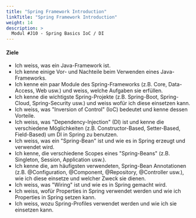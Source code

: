 ```yaml
---
title: "Spring Framework Introduction"
linkTitle: "Spring Framework Introduction"
weight: 14
description: >
  Modul #J10 - Spring Basics IoC / DI
---
```


#### Ziele

* Ich weiss, was ein Java-Framework ist.
* Ich kenne einige Vor- und Nachteile beim Verwenden eines Java-Frameworks.
* Ich kenne ein paar Module des Spring-Frameworks (z.B. Core, Data-Access, Web usw.) und weiss, welche Aufgaben sie erfüllen.
* Ich kenne die wichtigste Spring-Projekte (z.B. Spring-Boot, Spring-Cloud, Spring-Security usw.) und weiss wofür ich diese einsetzen kann.
* Ich weiss, was "Inversion of Control" (IoC) bedeutet und kenne dessen Vorteile.
* Ich weiss, was "Dependency-Injection" (DI) ist und kenne die verschiedene Möglichkeiten (z.B. Constructor-Based, Setter-Based, Field-Based) um DI in Spring zu benutzen.
* Ich weiss, was ein "Spring-Bean" ist und wie es in Spring erzeugt und verwendet wird.
* Ich kenne, die verschiedene Scopes eines "Spring-Beans" (z.B. Singleton, Session, Application usw.).
* Ich kenne die, am häufigsten verwendeten, Spring-Bean Annotationen (z.B. @Configuration, @Component, @Repository, @Controller usw.), wie ich diese einsetze und  welcher Zweck sie dienen.
* Ich weiss, was "Wiring" ist und wie es in Spring gemacht wird.
* Ich weiss, wofür Properties in Spring verwendet werden und wie ich Properties in Spring setzen kann.
* Ich weiss, wozu Spring-Profiles verwendet werden und wie ich sie einsetzen kann.

